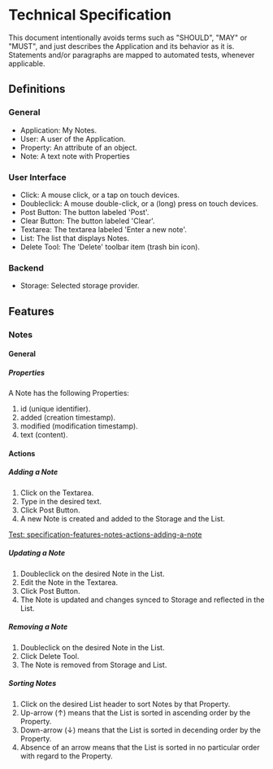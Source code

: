 # Technical Specification

This document intentionally avoids terms such as "SHOULD", "MAY" or "MUST", and just describes the Application and its behavior as it is. Statements and/or paragraphs are mapped to automated tests, whenever applicable.



## Definitions

### General
 - Application: My Notes.
 - User: A user of the Application.
 - Property: An attribute of an object.
 - Note: A text note with Properties

### User Interface 
 - Click: A mouse click, or a tap on touch devices.
 - Doubleclick: A mouse double-click, or a (long) press on touch devices.
 - Post Button: The button labeled 'Post'.
 - Clear Button: The button labeled 'Clear'.
 - Textarea: The textarea labeled 'Enter a new note'.
 - List: The list that displays Notes.
 - Delete Tool: The 'Delete' toolbar item (trash bin icon).

### Backend
 - Storage: Selected storage provider.



## Features

### Notes

#### General

##### Properties

A Note has the following Properties:

1. id (unique identifier).
2. added (creation timestamp).
3. modified (modification timestamp).
4. text (content).



#### Actions

##### Adding a Note

1. Click on the Textarea.
2. Type in the desired text.
3. Click Post Button.
4. A new Note is created and added to the Storage and the List.

[Test: specification-features-notes-actions-adding-a-note](src/app/core/components/main/app.component.spec.ts)

##### Updating a Note

1. Doubleclick on the desired Note in the List.
2. Edit the Note in the Textarea.
3. Click Post Button.
4. The Note is updated and changes synced to Storage and reflected in the List.

##### Removing a Note

1. Doubleclick on the desired Note in the List.
2. Click Delete Tool.
3. The Note is removed from Storage and List.

##### Sorting Notes

1. Click on the desired List header to sort Notes by that Property.
2. Up-arrow (↑) means that the List is sorted in ascending order by the Property.
3. Down-arrow (↓) means that the List is sorted in decending order by the Property.
4. Absence of an arrow means that the List is sorted in no particular order with regard to the Property.
